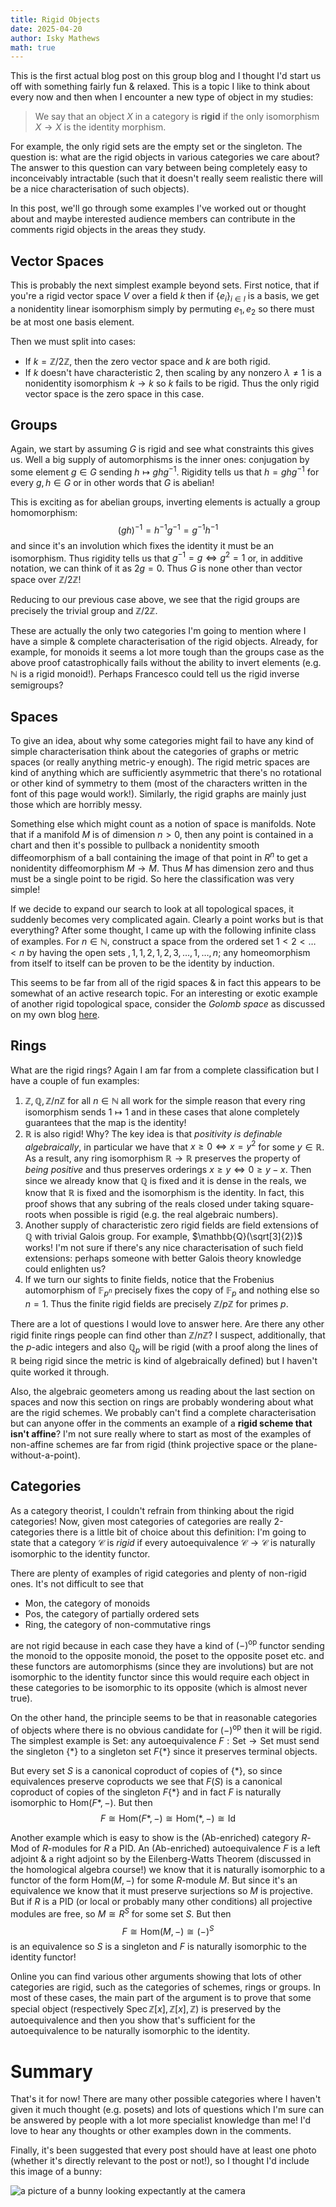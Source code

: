 ```yaml
---
title: Rigid Objects
date: 2025-04-20
author: Isky Mathews
math: true
---
```


This is the first actual blog post on this group blog and I thought I'd start us off with something fairly fun & relaxed. This is a topic I like to think about every now and then when I encounter a new type of object in my studies:

> We say that an object $X$ in a category is **rigid** if the only isomorphism $X \to X$ is the identity morphism.

For example, the only rigid sets are the empty set or the singleton. The question is: what are the rigid objects in various categories we care about? The answer to this question can vary between being completely easy to inconceivably intractable (such that it doesn't really seem realistic there will be a nice characterisation of such objects).

 In this post, we'll go through some examples I've worked out or thought about and maybe interested audience members can contribute in the comments rigid objects in the areas they study.

## Vector Spaces

This is probably the next simplest example beyond sets. First notice, that if you're a rigid vector space $V$ over a field $k$ then if $\{e_i\}_{i \in I}$ is a basis, we get a nonidentity linear isomorphism simply by permuting $e_1, e_2$ so there must be at most one basis element.

Then we must split into cases:

- If $k = \mathbb{Z} / 2 \mathbb{Z}$, then the zero vector space and $k$ are both rigid.
- If $k$ doesn't have characteristic 2, then scaling by any nonzero $\lambda \neq 1$ is a nonidentity isomorphism $k \to k$ so $k$ fails to be rigid. Thus the only rigid vector space is the zero space in this case.

## Groups

Again, we start by assuming $G$ is rigid and see what constraints this gives us. Well a big supply of automorphisms is the inner ones: conjugation by some element $g\in G$ sending $h \mapsto ghg^{-1}$. Rigidity tells us that $h = ghg^{-1}$ for every $g,h \in G$ or in other words that $G$ is abelian!

This is exciting as for abelian groups, inverting elements is actually a group homomorphism: $$(gh)^{-1} = h^{-1}g^{-1} = g^{-1}h^{-1}$$ and since it's an involution which fixes the identity it must be an isomorphism. Thus rigidity tells us that $g^{-1} = g \iff g^2 = 1$ or, in additive notation, we can think of it as $2g = 0$. Thus $G$ is none other than vector space over $\mathbb{Z} / 2 \mathbb{Z}$!

Reducing to our previous case above, we see that the rigid groups are precisely the trivial group and $\mathbb{Z} / 2\mathbb{Z}$.

These are actually the only two categories I'm going to mention where I have a simple & complete characterisation of the rigid objects. Already, for example, for monoids it seems a lot more tough than the groups case as the above proof catastrophically fails without the ability to invert elements (e.g. $\mathbb{N}$ is a rigid monoid!). Perhaps Francesco could tell us the rigid inverse semigroups?

## Spaces

To give an idea, about why some categories might fail to have any kind of simple characterisation think about the categories of graphs or metric spaces (or really anything metric-y enough). The rigid metric spaces are kind of anything which are sufficiently asymmetric that there's no rotational or other kind of symmetry to them (most of the characters written in the font of this page would work!). Similarly, the rigid graphs are mainly just those which are horribly messy.

Something else which might count as a notion of space is manifolds. Note that if a manifold $M$ is of dimension $n>0$, then any point is contained in a chart and then it's possible to pullback a nonidentity smooth diffeomorphism of a ball containing the image of that point in $R^n$ to get a nonidentity diffeomorphism $M\to M$. Thus $M$ has dimension zero and thus must be a single point to be rigid. So here the classification was very simple!

If we decide to expand our search to look at all topological spaces, it suddenly becomes very complicated again. Clearly a point works but is that everything? After some thought, I came up with the following infinite class of examples. For $n \in \mathbb{N}$, construct a space from the ordered set $1 < 2 < \ldots < n$ by having the open sets ${}, {1}, {1,2}, {1,2,3}, \ldots, {1,\ldots, n }$; any homeomorphism from itself to itself can be proven to be the identity by induction.

This seems to be far from all of the rigid spaces & in fact this appears to be somewhat of an active research topic. For an interesting or exotic example of another rigid topological space, consider the *Golomb space* as discussed on my own blog [here](n-simplex.github.io/).

## Rings

What are the rigid rings? Again I am far from a complete classification but I have a couple of fun examples:

1. $\mathbb{Z}, \mathbb{Q}, \mathbb{Z} / n\mathbb{Z}$ for all $n \in \mathbb{N}$ all work for the simple reason that every ring isomorphism sends $1 \mapsto 1$ and in these cases that alone completely guarantees that the map is the identity!
2. $\mathbb{R}$ is also rigid! Why? The key idea is that *positivity is definable algebraically*, in particular we have that $x \geq 0 \iff x = y^2$ for some $y \in \mathbb{R}$. As a result, any ring isomorphism $\mathbb{R} \to \mathbb{R}$ preserves the property of *being positive* and thus preserves orderings $x \geq y \iff 0 \geq y-x$. Then since we already know that $\mathbb{Q}$ is fixed and it is dense in the reals, we know that $\mathbb{R}$ is fixed and the isomorphism is the identity. In fact, this proof shows that any subring of the reals closed under taking square-roots when possible is rigid (e.g. the real algebraic numbers).
3. Another supply of characteristic zero rigid fields are field extensions of $\mathbb{Q}$ with trivial Galois group. For example, $\mathbb{Q}(\sqrt[3]{2})$ works! I'm not sure if there's any nice characterisation of such field extensions: perhaps someone with better Galois theory knowledge could enlighten us?
4. If we turn our sights to finite fields, notice that the Frobenius automorphism of $\mathbb{F}_{p^n}$ precisely fixes the copy of $\mathbb{F}_p$ and nothing else so $n = 1$. Thus the finite rigid fields are precisely $\mathbb{Z} / p \mathbb{Z}$ for primes $p$.

There are a lot of questions I would love to answer here. Are there any other rigid finite rings people can find other than $\mathbb{Z} / n \mathbb{Z}$? I suspect, additionally, that the $p$-adic integers and also $\mathbb{Q}_p$ will be rigid (with a proof along the lines of $\mathbb{R}$ being rigid since the metric is kind of algebraically defined) but I haven't quite worked it through.

Also, the algebraic geometers among us reading about the last section on spaces and now this section on rings are probably wondering about what are the rigid schemes. We probably can't find a complete characterisation but can anyone offer in the comments an example of a **rigid scheme that isn't affine**? I'm not sure really where to start as most of the examples of non-affine schemes are far from rigid (think projective space or the plane-without-a-point).

## Categories

As a category theorist, I couldn't refrain from thinking about the rigid categories! Now, given most categories of categories are really 2-categories there is a little bit of choice about this definition: I'm going to state that a category $\mathcal{C}$ is *rigid* if every autoequivalence $\mathcal{C}\to \mathcal{C}$ is naturally isomorphic to the identity functor.

There are plenty of examples of rigid categories and plenty of non-rigid ones. It's not difficult to see that

- $\text{Mon}$, the category of monoids
- $\text{Pos}$, the category of partially ordered sets
- $\text{Ring}$, the category of non-commutative rings

are not rigid because in each case they have a kind of $(-)^\text{op}$ functor sending the monoid to the opposite monoid, the poset to the opposite poset etc. and these functors are automorphisms (since they are involutions) but are not isomorphic to the identity functor since this would require each object in these categories to be isomorphic to its opposite (which is almost never true).

On the other hand, the principle seems to be that in reasonable categories of objects where there is no obvious candidate for $(-)^{\text{op}}$ then it will be rigid. The simplest example is $\text{Set}$: any autoequivalence $F:\text{Set} \to \text{Set}$ must send the singleton $\{ * \}$ to a singleton set $F\{ * \}$ since it preserves terminal objects.

But every set $S$ is a canonical coproduct of copies of $\{ * \}$, so since equivalences preserve coproducts we see that $F(S)$ is a canonical coproduct of copies of the singleton $F\{ * \}$ and in fact $F$ is naturally isomorphic to $\text{Hom}(F * , -)$. But then $$F \cong \text{Hom}(F * , -) \cong \text{Hom}( * , -) \cong \text{Id}$$

Another example which is easy to show is the ($\text{Ab}$-enriched) category $R\text{-Mod}$ of $R$-modules for $R$ a PID. An ($\text{Ab}$-enriched) autoequivalence $F$ is a left adjoint & a right adjoint so by the Eilenberg-Watts Theorem (discussed in the homological algebra course!) we know that it is naturally isomorphic to a functor of the form $\text{Hom}(M, -)$ for some $R$-module $M$. But since it's an equivalence we know that it must preserve surjections so $M$ is projective. But if $R$ is a PID (or local or probably many other conditions) all projective modules are free, so $M \cong R^S$ for some set $S$. But then $$F \cong \text{Hom}(M,-) \cong (-)^S$$ is an equivalence so $S$ is a singleton and $F$ is naturally isomorphic to the identity functor!

Online you can find various other arguments showing that lots of other categories are rigid, such as the categories of schemes, rings or groups. In most of these cases, the main part of the argument is to prove that some special object (respectively $\text{Spec}\, \mathbb{Z}[x], \mathbb{Z}[x], \mathbb{Z}$) is preserved by the autoequivalence and then you show that's sufficient for the autoequivalence to be naturally isomorphic to the identity.

# Summary

That's it for now! There are many other possible categories where I haven't given it much thought (e.g. posets) and lots of questions which I'm sure can be answered by people with a lot more specialist knowledge than me! I'd love to hear any thoughts or other examples down in the comments.

Finally, it's been suggested that every post should have at least one photo (whether it's directly relevant to the post or not!), so I thought I'd include this image of a bunny:

![a picture of a bunny looking expectantly at the camera](../Bunny.jpg)
